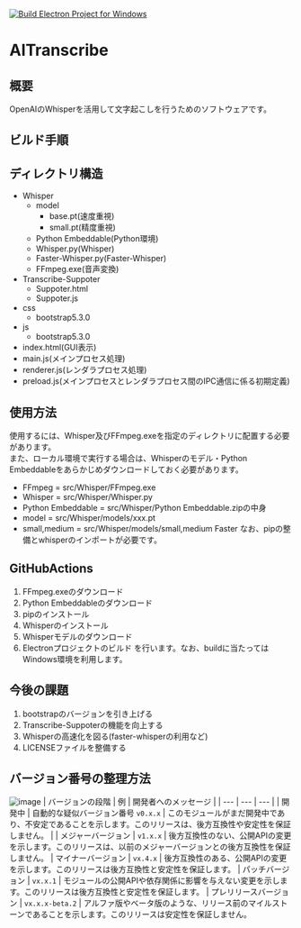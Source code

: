 [![Build Electron Project for Windows](https://github.com/toyfer/AITranscribe-Electron/actions/workflows/build.yml/badge.svg)](https://github.com/toyfer/AITranscribe-Electron/actions/workflows/build.yml)
# AITranscribe

## 概要
OpenAIのWhisperを活用して文字起こしを行うためのソフトウェアです。

## ビルド手順

## ディレクトリ構造
- Whisper
    - model
        - base.pt(速度重視)
        - small.pt(精度重視)
    - Python Embeddable(Python環境)
    - Whisper.py(Whisper)
    - Faster-Whisper.py(Faster-Whisper)
    - FFmpeg.exe(音声変換)
- Transcribe-Suppoter
    - Suppoter.html
    - Suppoter.js
- css
    - bootstrap5.3.0
- js
    - bootstrap5.3.0
- index.html(GUI表示)
- main.js(メインプロセス処理)
- renderer.js(レンダラプロセス処理)
- preload.js(メインプロセスとレンダラプロセス間のIPC通信に係る初期定義)

## 使用方法
使用するには、Whisper及びFFmpeg.exeを指定のディレクトリに配置する必要があります。  
また、ローカル環境で実行する場合は、Whisperのモデル・Python Embeddableをあらかじめダウンロードしておく必要があります。
- FFmpeg = src/Whisper/FFmpeg.exe
- Whisper = src/Whisper/Whisper.py
- Python Embeddable = src/Whisper/Python Embeddable.zipの中身
- model = src/Whisper/models/xxx.pt
- small,medium = src/Whisper/models/small,medium Faster
なお、pipの整備とwhisperのインポートが必要です。

## GitHubActions
1. FFmpeg.exeのダウンロード
2. Python Embeddableのダウンロード
3. pipのインストール
4. Whisperのインストール
5. Whisperモデルのダウンロード
6. Electronプロジェクトのビルド
を行います。なお、buildに当たってはWindows環境を利用します。

## 今後の課題
1. bootstrapのバージョンを引き上げる
2. Transcribe-Suppoterの機能を向上する
3. Whisperの高速化を図る(faster-whisperの利用など)
4. LICENSEファイルを整備する

## バージョン番号の整理方法
![image](https://go.dev/doc/modules/images/version-number.png)
| バージョンの段階 | 例 | 開発者へのメッセージ |
| --- | --- | --- |
| 開発中 | 自動的な疑似バージョン番号 `v0.x.x` | このモジュールがまだ開発中であり、不安定であることを示します。このリリースは、後方互換性や安定性を保証しません。 |
| メジャーバージョン | `v1.x.x` | 後方互換性のない、公開APIの変更を示します。このリリースは、以前のメジャーバージョンとの後方互換性を保証しません。
| マイナーバージョン | `vx.4.x` | 後方互換性のある、公開APIの変更を示します。このリリースは後方互換性と安定性を保証します。
| パッチバージョン | `vx.x.1` | モジュールの公開APIや依存関係に影響を与えない変更を示します。このリリースは後方互換性と安定性を保証します。
| プレリリースバージョン | `vx.x.x-beta.2` | アルファ版やベータ版のような、リリース前のマイルストーンであることを示します。このリリースは安定性を保証しません。